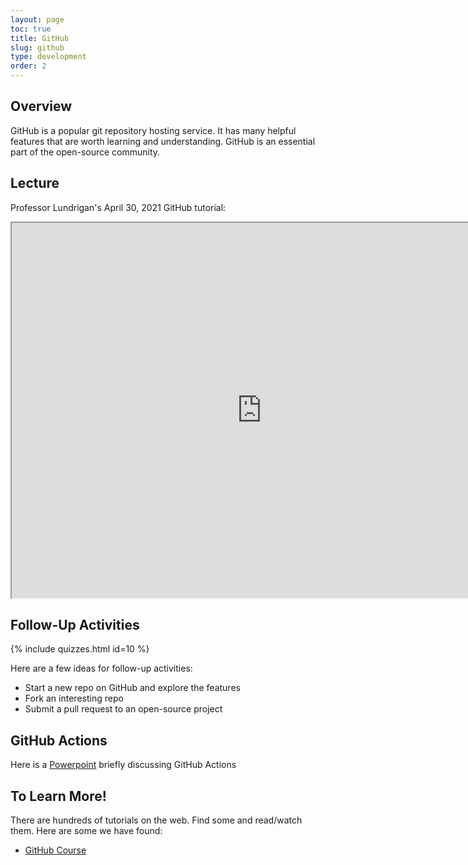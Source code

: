 ```yaml
---
layout: page
toc: true
title: GitHub
slug: github
type: development
order: 2
---
```


## Overview

GitHub is a popular git repository hosting service. It has many helpful features that are worth learning and understanding. GitHub is an essential part of the open-source community.


## Lecture
Professor Lundrigan's April 30, 2021 GitHub tutorial:

<iframe width="800" height="600" allow="fullscreen" src="https://www.youtube.com/embed/Z8nMX36x_GU"> </iframe>

## Follow-Up Activities

{% include quizzes.html id=10 %}

Here are a few ideas for follow-up activities:
- Start a new repo on GitHub and explore the features
- Fork an interesting repo
- Submit a pull request to an open-source project

## GitHub Actions

Here is a [Powerpoint](../../media/Github_Actions.pptx) briefly discussing GitHub Actions

## To Learn More!

There are hundreds of tutorials on the web. Find some and read/watch them. Here are some we have found:

- [GitHub Course](https://lab.github.com)
